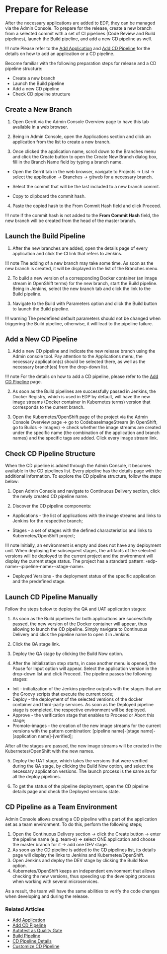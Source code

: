 # Prepare for Release

After the necessary applications are added to EDP, they can be managed via the Admin Console. To prepare for the release, create a new branch from a selected commit with a set of CI pipelines (Code Review and Build pipelines), launch the Build pipeline, and add a new CD pipeline as well.

!!! note
    Please refer to the [Add Application](add-application.md) and [Add CD Pipeline](add-cd-pipeline.md) for the details on how to add an application or a CD pipeline.

Become familiar with the following preparation steps for release and a CD pipeline structure:

* Create a new branch
* Launch the Build pipeline
* Add a new CD pipeline
* Check CD pipeline structure

## Create a New Branch

1. Open Gerrit via the Admin Console Overview page to have this tab available in a web browser.

2. Being in Admin Console, open the Applications section and click an application from the list to create a new branch.

3. Once clicked the application name, scroll down to the Branches menu and click the Create button to open the Create New Branch dialog box, fill in the Branch Name field by typing a branch name.

  * Open the Gerrit tab in the web browser, navigate to Projects → List → select the application → Branches → gitweb for a necessary branch.

  * Select the commit that will be the last included to a new branch commit.

  * Copy to clipboard the commit hash.

4.  Paste the copied hash to the From Commit Hash field and click Proceed.

!!! note
    If the commit hash is not added to the **From Commit Hash** field, the new branch will be created from the head of the master branch.

## Launch the Build Pipeline

1. After the new branches are added, open the details page of every application and click the CI link that refers to Jenkins.

  !!! note
      The adding of a new branch may take some time. As soon as the new branch is created, it will be displayed in the list of the Branches menu.

2. To build a new version of a corresponding Docker container (an image stream in OpenShift terms) for the new branch, start the Build pipeline. Being in Jenkins, select the new branch tab and click the link to the Build pipeline.

3. Navigate to the Build with Parameters option and click the Build button to launch the Build pipeline.

  !!! warning
      The predefined default parameters should not be changed when triggering the Build pipeline, otherwise, it will lead to the pipeline failure.


## Add a New CD Pipeline

1. Add a new CD pipeline and indicate the new release branch using the Admin console tool. Pay attention to the Applications menu, the necessary application(s) should be selected there, as well as the necessary branch(es) from the drop-down list.

  !!! note
      For the details on how to add a CD pipeline, please refer to the [Add CD Pipeline](add-cd-pipeline.md) page.

2. As soon as the Build pipelines are successfully passed in Jenkins, the Docker Registry, which is used in EDP by default, will have the new image streams (Docker container in Kubernetes terms) version that corresponds to the current branch.

3. Open the Kubernetes/OpenShift page of the project via the Admin Console Overview page → go to CodebaseImageStream (in OpenShift, go to Builds → Images) → check whether the image streams are created under the specific name (the combination of the application and branch names) and the specific tags are added. Click every image stream link.

## Check CD Pipeline Structure

When the CD pipeline is added through the Admin Console, it becomes available in the CD pipelines list. Every pipeline has the details page with the additional information. To explore the CD pipeline structure, follow the steps below:

1. Open Admin Console and navigate to Continuous Delivery section, click the newly created CD pipeline name.

2. Discover the CD pipeline components:

  - Applications - the list of applications with the image streams and links to Jenkins for the respective branch;

  - Stages - a set of stages with the defined characteristics and links to Kubernetes/OpenShift project;

  !!! note
      Initially, an environment is empty and does not have any deployment unit. When deploying the subsequent stages, the artifacts of the selected versions will be deployed to the current project and the environment will display the current stage status.
      The project has a standard pattern: &#8249;edp-name&#8250;-&#8249;pipeline-name&#8250;-&#8249;stage-name&#8250;.

  - Deployed Versions - the deployment status of the specific application and the predefined stage.

## Launch CD Pipeline Manually

Follow the steps below to deploy the QA and UAT application stages:

1. As soon as the Build pipelines for both applications are successfully passed, the new version of the Docker container will appear, thus allowing to launch the CD pipeline.
Simply navigate to Continuous Delivery and click the pipeline name to open it in Jenkins.

2. Click the QA stage link.

3. Deploy the QA stage by clicking the Build Now option.

4. After the initialization step starts, in case another menu is opened, the Pause for Input option will appear. Select the application version in the drop-down list and click Proceed. The pipeline passes the following stages:
  - Init - initialization of the Jenkins pipeline outputs with the stages that are the Groovy scripts that execute the current code;
  - Deploy - the deployment of the selected versions of the docker container and third-party services. As soon as the Deployed pipeline stage is completed, the respective environment will be deployed.
  - Approve - the verification stage that enables to Proceed or Abort this stage;
  - Promote-images - the creation of the new image streams for the current versions with the pattern combination: [pipeline name]-[stage name]-[application name]-[verified];

  After all the stages are passed, the new image streams will be created in the Kubernetes/OpenShift with the new names.

5. Deploy the UAT stage, which takes the versions that were verified during the QA stage, by clicking the Build Now option, and select the necessary application versions. The launch process is the same as for all the deploy pipelines.

6. To get the status of the pipeline deployment, open the CD pipeline details page and check the Deployed versions state.

## CD Pipeline as a Team Environment

Admin Console allows creating a CD pipeline with a part of the application set as a team environment. To do this, perform the following steps;

1. Open the Continuous Delivery section → click the Create button → enter the pipeline name (e.g. team-a) → select ONE application and choose the master branch for it → add one DEV stage.
2. As soon as the CD pipeline is added to the CD pipelines list, its details page will display the links to Jenkins and Kubernetes/OpenShift.
3. Open Jenkins and deploy the DEV stage by clicking the Build Now option.
4. Kubernetes/OpenShift keeps an independent environment that allows checking the new versions, thus speeding up the developing process when working with several microservices.

As a result, the team will have the same abilities to verify the code changes when developing and during the release.

### Related Articles

* [Add Application](add-application.md)
* [Add CD Pipeline](add-cd-pipeline.md)
* [Autotest as Quality Gate](../use-cases/autotest-as-quality-gate.md)
* [Build Pipeline](build-pipeline.md)
* [CD Pipeline Details](cd-pipeline-details.md)
* [Customize CD Pipeline](customize-cd-pipeline.md)
